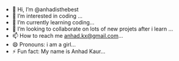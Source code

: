 - 👋 Hi, I’m @anhadisthebest
- 👀 I’m interested in coding ...
- 🌱 I’m currently learning coding...
- 💞️ I’m looking to collaborate on lots of new projets after i  learn ...
- 📫 How to reach me anhad.kx@gmail.com...
- 😄 Pronouns: i am a girl...
- ⚡ Fun fact: My name is Anhad Kaur...

<!---
anhadisthebest/anhadisthebest is a ✨ special ✨ repository because its `README.md` (this file) appears on your GitHub profile.
You can click the Preview link to take a look at your changes.
--->
